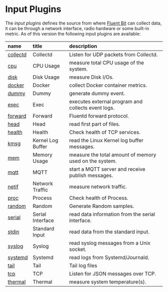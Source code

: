 # Input Plugins

The _input plugins_ defines the source from where [Fluent Bit](http://fluentbit.io) can collect data, it can be through a network interface, radio hardware or some built-in metric. As of this version the following input plugins are available:

| name | title | description |
| :--- | :--- | :--- |
| [collectd](collectd.md) | Collectd | Listen for UDP packets from Collectd. |
| [cpu](cpu.md) | CPU Usage | measure total CPU usage of the system. |
| [disk](disk.md) | Disk Usage | measure Disk I/Os. |
| [docker](docker.md) | Docker | collect Docker container metrics. |
| [dummy](dummy.md) | Dummy | generate dummy event. |
| [exec](exec.md) | Exec | executes external program and collects event logs. |
| [forward](forward.md) | Forward | Fluentd forward protocol. |
| [head](head.md) | Head | read first part of files. |
| [health](health.md) | Health | Check health of TCP services. |
| [kmsg](kmsg.md) | Kernel Log Buffer | read the Linux Kernel log buffer messages. |
| [mem](mem.md) | Memory Usage | measure the total amount of memory used on the system. |
| [mqtt](mqtt.md) | MQTT | start a MQTT server and receive publish messages. |
| [netif](netif.md) | Network Traffic | measure network traffic. |
| [proc](proc.md) | Process | Check health of Process. |
| [random](random.md) | Random | Generate Random samples. |
| [serial](serial.md) | Serial Interface | read data information from the serial interface. |
| [stdin](stdin.md) | Standard Input | read data from the standard input. |
| [syslog](syslog.md) | Syslog | read syslog messages from a Unix socket. |
| [systemd](systemd.md) | Systemd | read logs from Systemd/Journald. |
| [tail](tail.md) | Tail | Tail log files |
| [tcp](tcp.md) | TCP | Listen for JSON messages over TCP. |
| [thermal](thermal.md) | Thermal | measure system temperature(s). |

